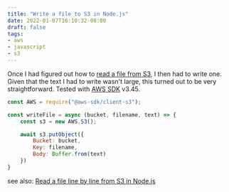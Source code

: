 ```yaml
---
title: "Write a file to S3 in Node.js"
date: 2022-01-07T16:10:32-08:00
draft: false
tags:
- aws
- javascript
- s3
---
```


Once I had figured out how to [read a file from S3](../read-a-file-line-by-line-from-s3-in-node.js/), I then had to write one. Given that the text I had to write wasn't large, this turned out to be very straightforward. Tested with [AWS SDK](https://aws.amazon.com/sdk-for-javascript/) v3.45.

```javascript
const AWS = require("@aws-sdk/client-s3");

const writeFile = async (bucket, filename, text) => {
    const s3 = new AWS.S3();

    await s3.putObject({
        Bucket: bucket,
        Key: filename,
        Body: Buffer.from(text)
    })
}
```

see also: [Read a file line by line from S3 in Node.js](../read-a-file-line-by-line-from-s3-in-node.js/)
